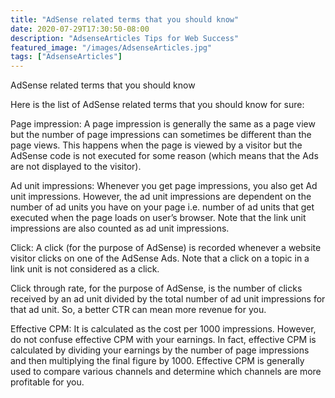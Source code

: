 ```yaml
---
title: "AdSense related terms that you should know"
date: 2020-07-29T17:30:50-08:00
description: "AdsenseArticles Tips for Web Success"
featured_image: "/images/AdsenseArticles.jpg"
tags: ["AdsenseArticles"]
---
```


AdSense related terms that you should know

Here is the list of AdSense related terms that you should know for sure:

Page impression: A page impression is generally the same as a page view but the number of page impressions can sometimes be different than the page views. This happens when the page is viewed by a visitor but the AdSense code is not executed for some reason (which means that the Ads are not displayed to the visitor).

Ad unit impressions: Whenever you get page impressions, you also get Ad unit impressions. However, the ad unit impressions are dependent on the number of ad units you have on your page i.e. number of ad units that get executed when the page loads on user’s browser. Note that the link unit impressions are also counted as ad unit impressions.

Click:  A click (for the purpose of AdSense) is recorded whenever a website visitor clicks on one of the AdSense Ads. Note that a click on a topic in a link unit is not considered as a click.

Click through rate, for the purpose of AdSense, is the number of clicks received by an ad unit divided by the total number of ad unit impressions for that ad unit. So, a better CTR can mean more revenue for you.

Effective CPM: It is calculated as the cost per 1000 impressions.  However, do not confuse effective CPM with your earnings. In fact, effective CPM is calculated by dividing your earnings by the number of page impressions and then multiplying the final figure by 1000. Effective CPM is generally used to compare various channels and determine which channels are more profitable for you.
